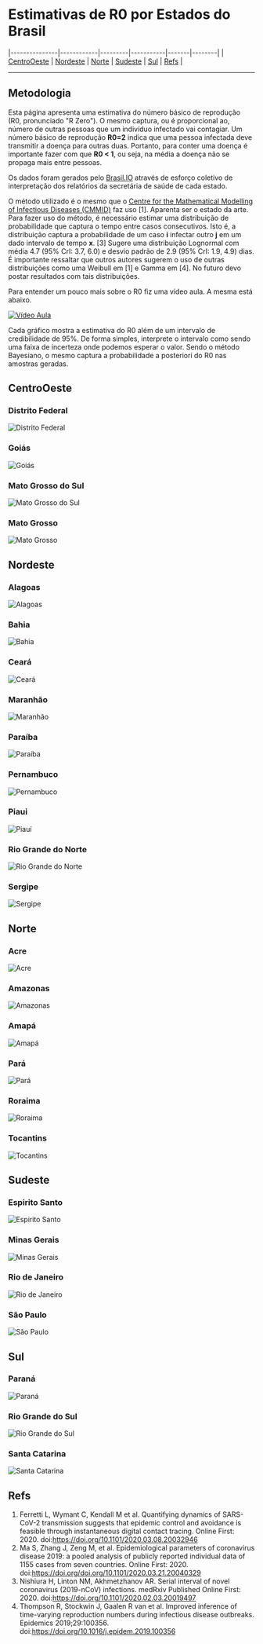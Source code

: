 # Estimativas de R0 por Estados do Brasil

|---------------|------------|---------|-----------|-------|--------|
| [CentroOeste] | [Nordeste] | [Norte] | [Sudeste] | [Sul] | [Refs] |
- - -

## Metodologia


Esta página apresenta uma estimativa do número básico de reprodução (R0, pronunciado "R Zero"). O mesmo captura, ou é proporcional ao, número de outras pessoas que um indivíduo infectado vai contagiar. Um número básico de reprodução **R0=2** indica que uma pessoa infectada deve transmitir a doença para outras duas. Portanto, para conter uma doença é importante fazer com que **R0 < 1**, ou seja, na média a doença não se propaga mais entre pessoas.

Os dados foram gerados pelo [Brasil.IO](https://brasil.io) através de esforço coletivo de interpretação dos relatórios da secretária de saúde de cada estado.

O método utilizado é o mesmo que o [Centre for the Mathematical Modelling of Infectious Diseases (CMMID)](https://cmmid.github.io/) faz uso [1]. Aparenta ser o estado da arte. Para fazer uso do método, é necessário estimar uma distribuição de probabilidade que captura o tempo entre casos consecutivos. Isto é, a distribuição captura a probabilidade de um caso **i** infectar outro **j** em um dado intervalo de tempo **x**. [3] Sugere uma distribuição Lognormal com média 4.7 (95% CrI: 3.7, 6.0) e desvio padrão de 2.9 (95% CrI: 1.9, 4.9) dias. É importante ressaltar que outros autores sugerem o uso de outras distribuições como uma Weibull em [1] e Gamma em [4]. No futuro devo postar resultados com tais distribuições.

Para entender um pouco mais sobre o R0 fiz uma vídeo aula. A mesma está abaixo.

[![Vídeo Aula](https://img.youtube.com/vi/VtSz59jez-Y/0.jpg)](https://www.youtube.com/watch?v=VtSz59jez-Y)

Cada gráfico mostra a estimativa do R0 além de um intervalo de credibilidade de 95%. De forma simples, interprete o intervalo como sendo uma faixa de incerteza onde podemos esperar o valor. Sendo o método Bayesiano, o mesmo captura a probabilidade a posteriori do R0 nas amostras geradas.

## CentroOeste

### Distrito Federal
![Distrito Federal](plots/Centro-Oeste/DF.png)

### Goiás
![Goiás](plots/Centro-Oeste/GO.png)

### Mato Grosso do Sul
![Mato Grosso do Sul](plots/Centro-Oeste/MS.png)

### Mato Grosso
![Mato Grosso](plots/Centro-Oeste/MT.png)

## Nordeste

### Alagoas
![Alagoas](plots/Nordeste/AL.png)

### Bahia
![Bahia](plots/Nordeste/BA.png)

### Ceará
![Ceará](plots/Nordeste/CE.png)

### Maranhão
![Maranhão](plots/Nordeste/MA.png)

### Paraíba
![Paraíba](plots/Nordeste/PB.png)

### Pernambuco
![Pernambuco](plots/Nordeste/PE.png)

### Piaui
![Piauí](plots/Nordeste/PI.png)

### Rio Grande do Norte
![Rio Grande do Norte](plots/Nordeste/RN.png)

### Sergipe
![Sergipe](plots/Nordeste/SE.png)

## Norte

### Acre
![Acre](plots/Norte/AC.png)

### Amazonas
![Amazonas](plots/Norte/AM.png)

### Amapá
![Amapá](plots/Norte/AP.png)

### Pará
![Pará](plots/Norte/PA.png)

### Roraima
![Roraima](plots/Norte/RO.png)

### Tocantins
![Tocantins](plots/Norte/TO.png)

## Sudeste

### Espirito Santo
![Espirito Santo](plots/Sudeste/ES.png)

### Minas Gerais
![Minas Gerais](plots/Sudeste/MG.png)

### Rio de Janeiro
![Rio de Janeiro](plots/Sudeste/RJ.png)

### São Paulo
![São Paulo](plots/Sudeste/SP.png)

## Sul

### Paraná
![Paraná](plots/Sul/PR.png)

### Rio Grande do Sul
![Rio Grande do Sul](plots/Sul/RS.png)

### Santa Catarina
![Santa Catarina](plots/Sul/SC.png)

## Refs

1. Ferretti L, Wymant C, Kendall M et al. Quantifying dynamics of SARS-CoV-2 transmission suggests that epidemic control and avoidance is feasible through instantaneous digital contact tracing. Online First: 2020. doi:https://doi.org/10.1101/2020.03.08.20032946
1. Ma S, Zhang J, Zeng M, et al. Epidemiological parameters of coronavirus disease 2019: a pooled analysis of publicly reported individual data of 1155 cases from seven countries. Online First: 2020. doi:https://doi.org/doi.org/10.1101/2020.03.21.20040329
1. Nishiura H, Linton NM, Akhmetzhanov AR. Serial interval of novel coronavirus (2019-nCoV) infections. medRxiv Published Online First: 2020. doi:https://doi.org/10.1101/2020.02.03.20019497
1. Thompson R, Stockwin J, Gaalen R van et al. Improved inference of time-varying reproduction numbers during infectious disease outbreaks. Epidemics 2019;29:100356. doi:https://doi.org/10.1016/j.epidem.2019.100356

[CentroOeste]: #centrooeste
[Nordeste]: #nordeste
[Norte]: #norte
[Sudeste]: #sudeste
[Sul]: #sul
[Refs]: #sul
